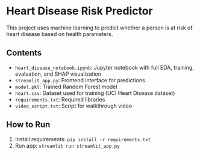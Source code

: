 
# Heart Disease Risk Predictor

This project uses machine learning to predict whether a person is at risk of heart disease based on health parameters.

## Contents
- `heart_disease_notebook.ipynb`: Jupyter notebook with full EDA, training, evaluation, and SHAP visualization
- `streamlit_app.py`: Frontend interface for predictions
- `model.pkl`: Trained Random Forest model
- `heart.csv`: Dataset used for training (UCI Heart Disease dataset)
- `requirements.txt`: Required libraries
- `video_script.txt`: Script for walkthrough video

## How to Run
1. Install requirements: `pip install -r requirements.txt`
2. Run app: `streamlit run streamlit_app.py`
